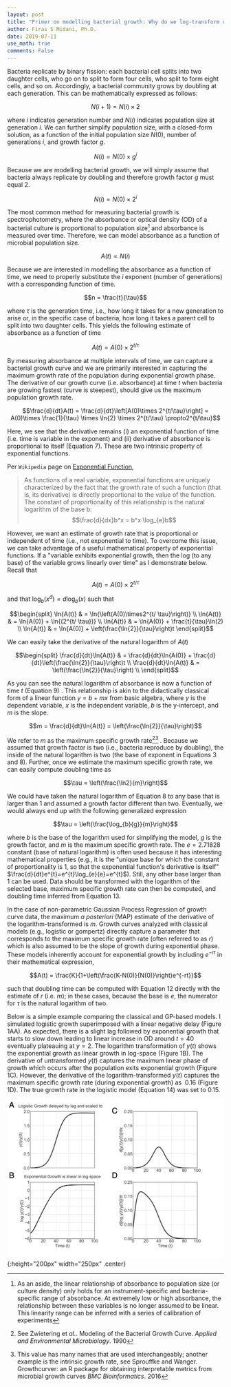 ```yaml
---
layout: post
title: "Primer on modelling bacterial growth: Why do we log-transform optical density?"
author: Firas S Midani, Ph.D.
date: 2019-07-11
use_math: true
comments: False
---
```


Bacteria replicate by binary fission: each bacterial cell splits into
two daughter cells, who go on to split to form four cells, who split to
form eight cells, and so on. Accordingly, a bacterial community grows by
doubling at each generation. This can be mathematically expressed as
follows:

$$N(i+1) = N(i) \times 2$$

where $i$ indicates generation number and $N(i)$ indicates population
size at generation $i$. We can further simplify population size, with a
closed-form solution, as a function of the initial population size
$N(0)$, number of generations $i$, and growth factor $g$.

$$N(i) = N(0) \times g^i$$

Because we are modelling bacterial growth, we will simply assume that
bacteria always replicate by doubling and therefore growth factor $g$
must equal $2$.

$$N(i) = N(0) \times 2^i$$

The most common method for measuring bacterial growth is
spectrophotometry, where the absorbance or optical density (OD) of a
bacterial culture is proportional to population size[^1] and absorbance
is measured over time. Therefore, we can model absorbance as a function
of microbial population size.

$$A(t) \propto N(i)$$

Because we are interested in modelling the absorbance as a function of
time, we need to properly substitute the $i$ exponent (number of
generations) with a corresponding function of time.

$$n = \frac{t}{\tau}$$

where $\tau$ is the generation time, i.e., how long it takes for a new
generation to arise or, in the specific case of bacteria, how long it
takes a parent cell to split into two daughter cells. This yields the
following estimate of absorbance as a function of time

$$A(t) = A(0) \times 2^{t/ \tau}$$

By measuring absorbance at multiple intervals of time, we can capture a
bacterial growth curve and we are primarily interested in capturing the
maximum growth rate of the population during exponential growth phase.
The derivative of our growth curve (i.e. absorbance) at time $t$ when
bacteria are growing fastest (curve is steepest), should give us the
maximum population growth rate.

$$\frac{d}{dt}A(t)
= \frac{d}{dt}\left[A(0)\times 2^{t/\tau}\right]
= A(0)\times \frac{1}{\tau} \times \ln{2} \times 2^{t/\tau}
\propto2^{t/\tau}$$

Here, we see that the derivative remains (i) an exponential function of
time (i.e. time is variable in the exponent) and (ii) derivative of
absorbance is proportional to itself (Equation 7). These are two intrinsic property
of exponential functions.

Per `Wikipedia` page on [Exponential
Function](https://en.wikipedia.org/wiki/Exponential_function),

> As functions of a real variable, exponential functions are uniquely
> characterized by the fact that the growth rate of such a function
> (that is, its derivative) is directly proportional to the value of the
> function. The constant of proportionality of this relationship is the
> natural logarithm of the base b: $$\frac{d}{dx}b^x = b^x \log_{e}b$$

However, we want an estimate of growth rate that is proportional or
independent of time (i.e., not exponential to time). To overcome this
issue, we can take advantage of a useful mathematical property of
exponential functions. If a "variable exhibits exponential growth, then
the log (to any base) of the variable grows linearly over time" as I
demonstrate below. Recall that

$$A(t) = A(0) \times 2^{t/ \tau}$$

and that $\log_{b}{(x^d)}=d\log_{b}{(x)}$ such that

$$\begin{split}
\ln{A(t)}  & = \ln{\left(A(0)\times2^{t/ \tau}\right)} \\
\ln{A(t)}  & = \ln{A(0)} + \ln{(2^{t/ \tau})} \\
\ln{A(t)}  & = \ln{A(0)} + \frac{t}{\tau}\ln(2) \\
\ln{A(t)}  & = \ln{A(0)} + \left(\frac{\ln{2}}{\tau}\right)t
\end{split}$$

We can easily take the derivative of the natural logarithm of $A(t)$

$$\begin{split}
\frac{d}{dt}\ln{A(t)} & = \frac{d}{dt}\ln{A(0)} + \frac{d}{dt}\left(\frac{\ln{2}}{\tau}\right)t \\
\frac{d}{dt}\ln{A(t)} & = \left(\frac{\ln{2}}{\tau}\right)  \\
\end{split}$$

As you can see the natural logarithm of absorbance is now a function of
time $t$ (Equation 9) . This relationship is akin to the didactically
classical form of a linear function $y=b+mx$ from basic algebra, where
$y$ is the dependent variable, $x$ is the independent variable, $b$ is
the y-intercept, and $m$ is the slope.

$$m = \frac{d}{dt}\ln{A(t)} = \left(\frac{\ln{2}}{\tau}\right)$$

We refer to $m$ as the maximum specific growth rate[^2][^3] . Because we
assumed that growth factor is two (i.e., bacteria reproduce by doubling),
the inside of the natural logarithm is two (the base of exponent in
Equations 3 and 8). Further, once we
estimate the maximum specific growth rate, we can easily compute
doubling time as

$$\tau = \left(\frac{\ln2}{m}\right)$$

We could have taken the natural logarithm of Equation 8 to any base that
is larger than 1 and assumed a growth factor different than two.
Eventually, we would always end up with the following generalized
expression

$$\tau = \left(\frac{\log_{b}{g}}{m}\right)$$

where $b$ is the base of the logarithm used for simplifying the model,
$g$ is the growth factor, and $m$ is the maximum specific growth rate.
The $e=2.71828$ constant (base of natural logarithm) is often used
because it has interesting mathematical properties (e.g., it is the
"unique base for which the constant of proportionality is 1, so that the
exponential function's derivative is itself"
$\frac{d}{dt}e^{t}=e^{t}\log_{e}{e}=e^{t}$). Still, any other base
larger than 1 can be used. Data should be transformed with the logarithm
of the selected base, maximum specific growth rate can then be computed,
and doubling time inferred from Equation 13.

In the case of non-parametric Gaussian Process Regression of growth
curve data, the maximum *a posteriori* (MAP) estimate of the derivative
of the logarithm-transformed is $m$. Growth curves analyzed with
classical models (e.g., logistic or gompertz) directly capture a
parameter that corresponds to the maximum specific growth rate (often
referred to as $r$) which is also assumed to be the slope of growth
during exponential phase. These models inherently account for
exponential growth by including $e^{-rt}$ in their mathematical
expression,

$$A(t) = \frac{K}{1+\left(\frac{K-N(0)}{N(0)}\right)e^{-rt}}$$

such that doubling time can be computed with Equation 12 directly with the estimate of $r$ (i.e. $m$);
in these cases, because the base is $e$, the numerator for $\tau$ is the
natural logarithm of two.

Below is a simple example comparing the classical and GP-based models. I
simulated logistic growth superimposed with a linear negative delay
(Figure 1AA). As
expected, there is a slight lag followed by exponential growth that
starts to slow down leading to linear increase in OD around $t=40$
eventually plateauing at $y=2$. The logarithm transformation of $y(t)$
shows the exponential growth as linear growth in log-space (Figure 1B). The
derivative of untransformed $y(t)$ captures the maximum linear phase of
growth which occurs after the population exits exponential growth (Figure 1C). However, the
derivative of the logarithm-transformed $y(t)$ captures the maximum
specific growth rate (during exponential growth) as $~0.16$ (Figure
1D). The true
growth rate in the logistic model (Equation 14) was set to $0.15$.

![Simulation of logistic growth and inference of its growth rate](/assets/img/midani-bacterial-growth-primer.png){:height="200px" width="250px" .center}

[^1]: As an aside, the linear relationship of absorbance to population
    size (or culture density) only holds for an instrument-specific and
    bacteria-specific range of absorbance. At extremely low or high
    absorbance, the relationship between these variables is no longer
    assumed to be linear. This linearity range can be inferred with a
    series of calibration of experiments

[^2]: See Zwietering et *al.*. Modeling of the Bacterial Growth Curve.
    *Applied and Environmental Microbiology*. 1990

[^3]: This value has many names that are used interchangeably; another
    example is the intrinsic growth rate, see Sprouffke and Wanger.
    Growthcurver: an R package for obtaining interpretable metrics from
    microbial growth curves *BMC Bioinformatics*. 2016
    
    
